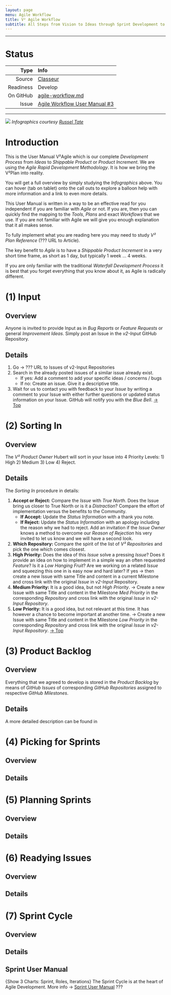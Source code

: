 ```yaml
---
layout: page
menu: Agile Workflow
title: V² Agile Workflow
subtitle: All Steps from Vision to Ideas through Sprint Development to Product involving Everyone
---
```


--------------------------

# Status

| Type  | Info |
|------:|:-----|
| Source | [Classeur](https://app.classeur.io/#!/files/MgaU4KjEYbct3VPl3dwL) |
| Readiness | Develop |
| On GitHub | [agile-workflow.md](https://github.com/V-Squared/v2-Plan/edit/gh-pages/system/agile-workflow.md) |
| Issue | [Agile Workflow User Manual #3](https://github.com/V-Squared/v2-Plan/issues/3) |

--------------------------

![](https://s-media-cache-ak0.pinimg.com/736x/41/a4/1b/41a41b44dbe8eefe487f95895c85e4ff.jpg)
*Infographics courtesy [Russel Tate](http://russelltate.com/)*

# Introduction
This is the User Manual V²Agile which is our complete *Development Process* from *Ideas* to *Shippable Product* or *Product Increment*. We are using the *Agile Rapid Development Methodology*. It is how we bring the V²Plan into reality.

You will get a full overview by simply studying the *Infographics* above. You can hover (tab on tablet) onto the call outs to explore a balloon help with more information and a link to even more details.

This User Manual is written in a way to be an effective read for you independent if you are familiar with *Agile* or not. If you are, then you can quickly find the mapping to the *Tools*, *Plans* and exact *Workflows* that we use. If you are not familiar with Agile we will give you enough explanation that it all makes sense.

To fully implement what you are reading here you may need to study *V² Plan Reference* (??? URL to Article).

The key benefit to *Agile* is to have a *Shippable Product Increment* in a very short time frame, as short as 1 day, but typically 1 week ... 4 weeks.

If you are only familiar with the traditional *Waterfall Development Process* it is best that you forget everything that you know about it, as Agile is radically different. 


# (1) Input <a name="1"></a>
## Overview
Anyone is invited to provide Input as in *Bug Reports* or *Feature Requests* or general *Improvement Ideas*. Simply post an Issue in the *v2-Input* GitHub Repository.
## Details
1. Go → ??? URL to Issues of v2-Input Repositories
2. Search in the already posted issues of a similar issue already exist. 
   - If yes: Add a comment to add your specific ideas / concerns / bugs
   - If no: Create an issue. Give it a descriptive title. 
3. Wait for us to contact you with feedback to your *Issue* by writing a comment to your Issue with either further questions or updated status information on your Issue. GitHub will notify you with the *Blue Bell*. [→ Top](#top)

# (2) Sorting In <a name="2"></a>
## Overview
The *V² Product Owner* Hubert will sort in your Issue into 4 Priority Levels: 1) High 2) Medium 3) Low 4) Reject.

## Details
The *Sorting In* procedure in details:

1. **Accept or Reject:** Compare the *Issue* with *True North*. Does the Issue bring us closer to True North or is it a *Distraction*? Compare the effort of implementation versus the benefits to the Community.
   - **If Accept:** Update the *Status Information* with a  thank you note.
   - **If Reject:** Update the *Status Information* with an apology including the reason why we had to reject. Add an invitation if the *Issue Owner* knows a method to overcome our *Reason of Rejection* his very invited to let us know and we will have a second look.
2. **Which Repository:** Compare the spirit of the list of *V² Repositories* and pick the one which comes closest.
3. **High Priority:** Does the idea of this *Issue* solve a pressing *Issue*? Does it provide an idea on how to implement in a simple way an often requested *Feature*? Is it a *Low Hanging Fruit*? Are we working on a related *Issue* and squeezing this one in is easy now and hard later? If yes → then create a new Issue with same Title and content in a current Milestone and cross link with the original *Issue* in *v2-Input* Repository.
4. **Medium Priority:** It is a good idea, but not *High Priority*. → Create a new Issue with same Title and content in the Milestone *Med Priority* in the corresponding *Repository* and cross link with the original *Issue* in *v2-Input* *Repository*.
5. **Low Priority:** It is a good idea, but not relevant at this time. It has however a chance to become important at another time. → Create a new Issue with same Title and content in the Milestone *Low Priority* in the corresponding *Repository* and cross link with the original *Issue* in *v2-Input* *Repository*. [→ Top](#top)

# (3) Product Backlog <a name="3"></a>
## Overview
Everything that we agreed to develop is stored in the *Product Backlog* by means of *GitHub Issues* of corresponding *GitHub Repositories*  assigned to respective *GitHub Milestones*.
## Details
A more detailed description can be found in 

# (4) Picking for Sprints <a name="4"></a>
## Overview
## Details

# (5) Planning Sprints <a name="5"></a>
## Overview
## Details

# (6) Readying Issues <a name="6"></a>
## Overview
## Details

# (7) Sprint Cycle <a name="7"></a>
## Overview
## Details
## Sprint User Manual
{Show 3 Charts: Sprint, Roles, Iterations}
The Sprint Cycle is at the heart of Agile Development. More info → [Sprint User Manual](#???) ???
